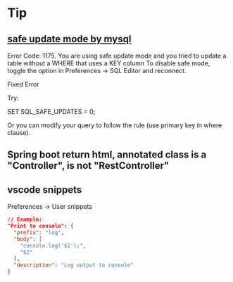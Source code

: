 # Tip

## [safe update mode by mysql](https://stackoverflow.com/questions/11448068/mysql-error-code-1175-during-update-in-mysql-workbench)

Error Code: 1175. You are using safe update mode and you tried to update a table without a WHERE that uses a KEY column To disable safe mode, toggle the option in Preferences -> SQL Editor and reconnect.

Fixed Error

Try:

SET SQL_SAFE_UPDATES = 0;

Or you can modify your query to follow the rule (use primary key in where clause).

## Spring boot return html, annotated class is a "Controller", is not "RestController"

## vscode snippets

Preferences -> User snippets
```Json
// Example:
"Print to console": {
  "prefix": "log",
  "body": [
    "console.log('$1');",
    "$2"
  ],
  "description": "Log output to console"
}
```
